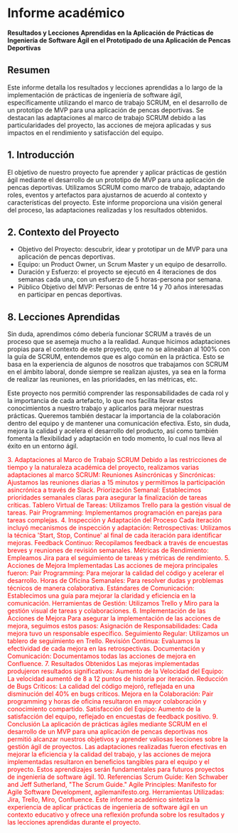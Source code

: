 # Informe académico

**Resultados y Lecciones Aprendidas en la Aplicación de Prácticas de Ingeniería de Software Ágil en el Prototipado de una Aplicación de Pencas Deportivas**

## Resumen

Este informe detalla los resultados y lecciones aprendidas a lo largo de la implementación de prácticas de ingeniería de software ágil, específicamente utilizando el marco de trabajo SCRUM, en el desarrollo de un prototipo de MVP para una aplicación de pencas deportivas. Se destacan las adaptaciones al marco de trabajo SCRUM debido a las particularidades del proyecto, las acciones de mejora aplicadas y sus impactos en el rendimiento y satisfacción del equipo.

## 1. Introducción
El objetivo de nuestro proyecto fue aprender y aplicar prácticas de gestión ágil mediante el desarrollo de un prototipo de MVP para una aplicación de pencas deportivas. Utilizamos SCRUM como marco de trabajo, adaptando roles, eventos y artefactos para ajustarnos de acuerdo al contexto y características del proyecto. Este informe proporciona una visión general del proceso, las adaptaciones realizadas y los resultados obtenidos.

## 2. Contexto del Proyecto
- Objetivo del Proyecto: descubrir, idear y prototipar un de MVP para una aplicación de pencas deportivas.
- Equipo: un Product Owner, un Scrum Master y un equipo de desarrollo.
- Duración y Esfuerzo: el proyecto se ejecutó en 4 iteraciones de dos semanas cada una, con un esfuerzo de 5 horas-persona por semana.
- Público Objetivo del MVP: Personas de entre 14 y 70 años interesadas en participar en pencas deportivas.


## 8. Lecciones Aprendidas
Sin duda, aprendimos cómo debería funcionar SCRUM a través de un proceso que se asemeja mucho a la realidad. Aunque hicimos adaptaciones propias para el contexto de este proyecto, que no se alineaban al 100% con la guía de SCRUM, entendemos que es algo común en la práctica. Esto se basa en la experiencia de algunos de nosotros que trabajamos con SCRUM en el ámbito laboral, donde siempre se realizan ajustes, ya sea en la forma de realizar las reuniones, en las prioridades, en las métricas, etc.

Este proyecto nos permitió comprender las responsabilidades de cada rol y la importancia de cada artefacto, lo que nos facilita llevar estos conocimientos a nuestro trabajo y aplicarlos para mejorar nuestras prácticas. Queremos también destacar la importancia de la colaboración dentro del equipo y de mantener una comunicación efectiva. Esto, sin duda, mejora la calidad y acelera el desarrollo del producto, así como también fomenta la flexibilidad y adaptación en todo momento, lo cual nos lleva al éxito en un entorno ágil.


<span style="color:red">
3. Adaptaciones al Marco de Trabajo SCRUM
Debido a las restricciones de tiempo y la naturaleza académica del proyecto, realizamos varias adaptaciones al marco SCRUM:
Reuniones Asincrónicas y Sincrónicas: Ajustamos las reuniones diarias a 15 minutos y permitimos la participación asincrónica a través de Slack.
Priorización Semanal: Establecimos prioridades semanales claras para asegurar la finalización de tareas críticas.
Tablero Virtual de Tareas: Utilizamos Trello para la gestión visual de tareas.
Pair Programming: Implementamos programación en parejas para tareas complejas.
4. Inspección y Adaptación del Proceso
Cada iteración incluyó mecanismos de inspección y adaptación:
Retrospectivas: Utilizamos la técnica 'Start, Stop, Continue' al final de cada iteración para identificar mejoras.
Feedback Continuo: Recopilamos feedback a través de encuestas breves y reuniones de revisión semanales.
Métricas de Rendimiento: Empleamos Jira para el seguimiento de tareas y métricas de rendimiento.
5. Acciones de Mejora Implementadas
Las acciones de mejora principales fueron:
Pair Programming: Para mejorar la calidad del código y acelerar el desarrollo.
Horas de Oficina Semanales: Para resolver dudas y problemas técnicos de manera colaborativa.
Estándares de Comunicación: Establecimos una guía para mejorar la claridad y eficiencia en la comunicación.
Herramientas de Gestión: Utilizamos Trello y Miro para la gestión visual de tareas y colaboraciones.
6. Implementación de las Acciones de Mejora
Para asegurar la implementación de las acciones de mejora, seguimos estos pasos:
Asignación de Responsabilidades: Cada mejora tuvo un responsable específico.
Seguimiento Regular: Utilizamos un tablero de seguimiento en Trello.
Revisión Continua: Evaluamos la efectividad de cada mejora en las retrospectivas.
Documentación y Comunicación: Documentamos todas las acciones de mejora en Confluence.
7. Resultados Obtenidos
Las mejoras implementadas produjeron resultados significativos:
Aumento de la Velocidad del Equipo: La velocidad aumentó de 8 a 12 puntos de historia por iteración.
Reducción de Bugs Críticos: La calidad del código mejoró, reflejada en una disminución del 40% en bugs críticos.
Mejora en la Colaboración: Pair programming y horas de oficina resultaron en mayor colaboración y conocimiento compartido.
Satisfacción del Equipo: Aumento de la satisfacción del equipo, reflejado en encuestas de feedback positivo.
9. Conclusión
La aplicación de prácticas ágiles mediante SCRUM en el desarrollo de un MVP para una aplicación de pencas deportivas nos permitió alcanzar nuestros objetivos y aprender valiosas lecciones sobre la gestión ágil de proyectos. Las adaptaciones realizadas fueron efectivas en mejorar la eficiencia y la calidad del trabajo, y las acciones de mejora implementadas resultaron en beneficios tangibles para el equipo y el proyecto. Estos aprendizajes serán fundamentales para futuros proyectos de ingeniería de software ágil.
10. Referencias
Scrum Guide: Ken Schwaber and Jeff Sutherland, "The Scrum Guide."
Agile Principles: Manifesto for Agile Software Development, agilemanifesto.org.
Herramientas Utilizadas: Jira, Trello, Miro, Confluence.
Este informe académico sintetiza la experiencia de aplicar prácticas de ingeniería de software ágil en un contexto educativo y ofrece una reflexión profunda sobre los resultados y las lecciones aprendidas durante el proyecto.

</span>